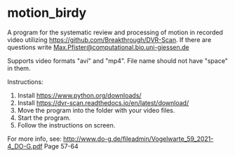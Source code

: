 # motion_birdy
A program for the systematic review and processing of motion in recorded video utilizing https://github.com/Breakthrough/DVR-Scan.
If there are questions write Max.Pfister@computational.bio.uni-giessen.de

Supports video formats "avi" and "mp4". File name should not have "space" in them.

Instructions:

  1. Install https://www.python.org/downloads/
  2. Install https://dvr-scan.readthedocs.io/en/latest/download/
  3. Move the program into the folder with your video files.
  4. Start the program.
  5. Follow the instructions on screen.


For more info, see: http://www.do-g.de/fileadmin/Vogelwarte_59_2021-4_DO-G.pdf
Page 57-64
